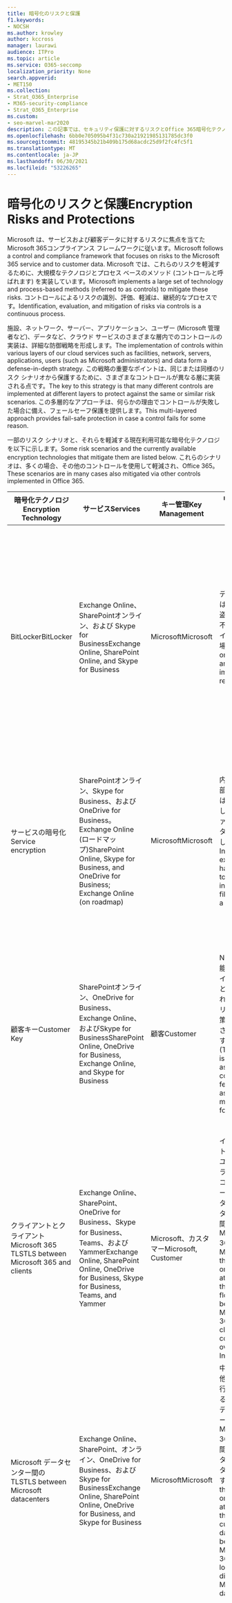```yaml
---
title: 暗号化のリスクと保護
f1.keywords:
- NOCSH
ms.author: krowley
author: kccross
manager: laurawi
audience: ITPro
ms.topic: article
ms.service: O365-seccomp
localization_priority: None
search.appverid:
- MET150
ms.collection:
- Strat_O365_Enterprise
- M365-security-compliance
- Strat_O365_Enterprise
ms.custom:
- seo-marvel-mar2020
description: この記事では、セキュリティ保護に対するリスクとOffice 365暗号化テクノロジについて学習します。
ms.openlocfilehash: 6bb0e705095b4f31c730a21921985131785dc3f0
ms.sourcegitcommit: 48195345b21b409b175d68acdc25d9f2fc4fc5f1
ms.translationtype: MT
ms.contentlocale: ja-JP
ms.lasthandoff: 06/30/2021
ms.locfileid: "53226265"
---
```

# <a name="encryption-risks-and-protections"></a><span data-ttu-id="4db09-103">暗号化のリスクと保護</span><span class="sxs-lookup"><span data-stu-id="4db09-103">Encryption Risks and Protections</span></span>

<span data-ttu-id="4db09-104">Microsoft は、サービスおよび顧客データに対するリスクに焦点を当てたMicrosoft 365コンプライアンス フレームワークに従います。</span><span class="sxs-lookup"><span data-stu-id="4db09-104">Microsoft follows a control and compliance framework that focuses on risks to the Microsoft 365 service and to customer data.</span></span> <span data-ttu-id="4db09-105">Microsoft では、これらのリスクを軽減するために、大規模なテクノロジとプロセス ベースのメソッド (コントロールと呼ばれます) を実装しています。</span><span class="sxs-lookup"><span data-stu-id="4db09-105">Microsoft implements a large set of technology and process-based methods (referred to as controls) to mitigate these risks.</span></span> <span data-ttu-id="4db09-106">コントロールによるリスクの識別、評価、軽減は、継続的なプロセスです。</span><span class="sxs-lookup"><span data-stu-id="4db09-106">Identification, evaluation, and mitigation of risks via controls is a continuous process.</span></span> 

<span data-ttu-id="4db09-107">施設、ネットワーク、サーバー、アプリケーション、ユーザー (Microsoft 管理者など)、データなど、クラウド サービスのさまざまな層内でのコントロールの実装は、詳細な防御戦略を形成します。</span><span class="sxs-lookup"><span data-stu-id="4db09-107">The implementation of controls within various layers of our cloud services such as facilities, network, servers, applications, users (such as Microsoft administrators) and data form a defense-in-depth strategy.</span></span> <span data-ttu-id="4db09-108">この戦略の重要なポイントは、同じまたは同様のリスク シナリオから保護するために、さまざまなコントロールが異なる層に実装される点です。</span><span class="sxs-lookup"><span data-stu-id="4db09-108">The key to this strategy is that many different controls are implemented at different layers to protect against the same or similar risk scenarios.</span></span> <span data-ttu-id="4db09-109">この多層的なアプローチは、何らかの理由でコントロールが失敗した場合に備え、フェールセーフ保護を提供します。</span><span class="sxs-lookup"><span data-stu-id="4db09-109">This multi-layered approach provides fail-safe protection in case a control fails for some reason.</span></span>

<span data-ttu-id="4db09-110">一部のリスク シナリオと、それらを軽減する現在利用可能な暗号化テクノロジを以下に示します。</span><span class="sxs-lookup"><span data-stu-id="4db09-110">Some risk scenarios and the currently available encryption technologies that mitigate them are listed below.</span></span> <span data-ttu-id="4db09-111">これらのシナリオは、多くの場合、その他のコントロールを使用して軽減され、Office 365。</span><span class="sxs-lookup"><span data-stu-id="4db09-111">These scenarios are in many cases also mitigated via other controls implemented in Office 365.</span></span>

| <span data-ttu-id="4db09-112">暗号化テクノロジ</span><span class="sxs-lookup"><span data-stu-id="4db09-112">Encryption Technology</span></span> | <span data-ttu-id="4db09-113">サービス</span><span class="sxs-lookup"><span data-stu-id="4db09-113">Services</span></span> | <span data-ttu-id="4db09-114">キー管理</span><span class="sxs-lookup"><span data-stu-id="4db09-114">Key Management</span></span> | <span data-ttu-id="4db09-115">リスク シナリオ</span><span class="sxs-lookup"><span data-stu-id="4db09-115">Risk Scenario</span></span> | <span data-ttu-id="4db09-116">値</span><span class="sxs-lookup"><span data-stu-id="4db09-116">Value</span></span> |
|---------------------------------------------------------------------------------|--------------------------------------------------------------------------------------------------|---------------------|------------------------------------------------------------------------------------------------------------------------------------------|---------------------------------------------------------------------------------------------------------------------------------------------------------------------------------------------------------------------------------------------------------------------------------------------------------------------------------------------------------------------------------------------------------------------------------|
| <span data-ttu-id="4db09-117">BitLocker</span><span class="sxs-lookup"><span data-stu-id="4db09-117">BitLocker</span></span> | <span data-ttu-id="4db09-118">Exchange Online、SharePointオンライン、および Skype for Business</span><span class="sxs-lookup"><span data-stu-id="4db09-118">Exchange Online, SharePoint Online, and Skype for Business</span></span> | <span data-ttu-id="4db09-119">Microsoft</span><span class="sxs-lookup"><span data-stu-id="4db09-119">Microsoft</span></span> | <span data-ttu-id="4db09-120">ディスクまたはサーバーが盗まれたり、不適切にリサイクルされた場合。</span><span class="sxs-lookup"><span data-stu-id="4db09-120">Disks or servers are stolen or improperly recycled.</span></span> | <span data-ttu-id="4db09-121">BitLocker は、盗まれたハードウェアまたは不適切にリサイクルされたハードウェア (サーバー/ディスク) によるデータの損失から保護するためのフェールセーフアプローチを提供します。</span><span class="sxs-lookup"><span data-stu-id="4db09-121">BitLocker provides a fail-safe approach to protect against loss of data due to stolen or improperly recycled hardware (server/disk).</span></span> |
| <span data-ttu-id="4db09-122">サービスの暗号化</span><span class="sxs-lookup"><span data-stu-id="4db09-122">Service encryption</span></span> | <span data-ttu-id="4db09-123">SharePointオンライン、Skype for Business、およびOneDrive for Business。Exchange Online (ロードマップ)</span><span class="sxs-lookup"><span data-stu-id="4db09-123">SharePoint Online, Skype for Business, and OneDrive for Business; Exchange Online (on roadmap)</span></span> | <span data-ttu-id="4db09-124">Microsoft</span><span class="sxs-lookup"><span data-stu-id="4db09-124">Microsoft</span></span> | <span data-ttu-id="4db09-125">内部または外部のハッカーは、BLOB として個々のファイル/データにアクセスします。</span><span class="sxs-lookup"><span data-stu-id="4db09-125">Internal or external hacker tries to access individual files/data as a blob.</span></span> | <span data-ttu-id="4db09-126">暗号化されたデータは、キーにアクセスせずに復号化できません。</span><span class="sxs-lookup"><span data-stu-id="4db09-126">The encrypted data cannot be decrypted without access to keys.</span></span> <span data-ttu-id="4db09-127">ハッカーがデータにアクセスするリスクを軽減するのに役立ちます。</span><span class="sxs-lookup"><span data-stu-id="4db09-127">Helps to mitigate risk of a hacker accessing data.</span></span> |
| <span data-ttu-id="4db09-128">顧客キー</span><span class="sxs-lookup"><span data-stu-id="4db09-128">Customer Key</span></span> | <span data-ttu-id="4db09-129">SharePointオンライン、OneDrive for Business、Exchange Online、およびSkype for Business</span><span class="sxs-lookup"><span data-stu-id="4db09-129">SharePoint Online, OneDrive for Business, Exchange Online, and Skype for Business</span></span> | <span data-ttu-id="4db09-130">顧客</span><span class="sxs-lookup"><span data-stu-id="4db09-130">Customer</span></span> | <span data-ttu-id="4db09-131">N/A (この機能はコンプライアンス機能として設計されています。リスクの軽減策として設計されています)。</span><span class="sxs-lookup"><span data-stu-id="4db09-131">N/A (This feature is designed as a compliance feature; not as a mitigation for any risk.)</span></span> | <span data-ttu-id="4db09-132">お客様が内部の規制とコンプライアンスの義務を果たすのを助け、サービスを離れ、Microsoft のデータへのアクセスを取り消す機能</span><span class="sxs-lookup"><span data-stu-id="4db09-132">Helps customers meet internal regulation and compliance obligations, and the ability to leave the service and revoke Microsoft's access to data</span></span> |
| <span data-ttu-id="4db09-133">クライアントとクライアントMicrosoft 365 TLS</span><span class="sxs-lookup"><span data-stu-id="4db09-133">TLS between Microsoft 365 and clients</span></span> | <span data-ttu-id="4db09-134">Exchange Online、SharePoint、OneDrive for Business、Skype for Business、Teams、およびYammer</span><span class="sxs-lookup"><span data-stu-id="4db09-134">Exchange Online, SharePoint Online, OneDrive for Business, Skype for Business, Teams, and Yammer</span></span> | <span data-ttu-id="4db09-135">Microsoft、カスタマー</span><span class="sxs-lookup"><span data-stu-id="4db09-135">Microsoft, Customer</span></span> | <span data-ttu-id="4db09-136">インターネットを使用してユーザーとクライアント コンピューターの間のデータ フローをタップする中間者攻撃Microsoft 365攻撃。</span><span class="sxs-lookup"><span data-stu-id="4db09-136">Man-in-the-middle or other attack to tap the data flow between Microsoft 365 and client computers over Internet.</span></span> | <span data-ttu-id="4db09-137">この実装は、Microsoft と顧客の両方に価値を提供し、ユーザーとクライアントの間を流れるデータMicrosoft 365保証します。</span><span class="sxs-lookup"><span data-stu-id="4db09-137">This implementation provides value to both Microsoft and customers and assures data integrity as it flows between Microsoft 365 and the client.</span></span> |
| <span data-ttu-id="4db09-138">Microsoft データセンター間の TLS</span><span class="sxs-lookup"><span data-stu-id="4db09-138">TLS between Microsoft datacenters</span></span> | <span data-ttu-id="4db09-139">Exchange Online、SharePoint、オンライン、OneDrive for Business、およびSkype for Business</span><span class="sxs-lookup"><span data-stu-id="4db09-139">Exchange Online, SharePoint Online, OneDrive for Business, and Skype for Business</span></span> | <span data-ttu-id="4db09-140">Microsoft</span><span class="sxs-lookup"><span data-stu-id="4db09-140">Microsoft</span></span> | <span data-ttu-id="4db09-141">中間者または他の攻撃を実行して、異なる Microsoft データセンターにMicrosoft 365サーバー間の顧客データ フローをタップします。</span><span class="sxs-lookup"><span data-stu-id="4db09-141">Man-in-the-middle or other attack to tap the customer data flow between Microsoft 365 servers located in different Microsoft datacenters.</span></span> | <span data-ttu-id="4db09-142">この実装は、Microsoft データセンター間の攻撃からデータを保護するもう 1 つの方法です。</span><span class="sxs-lookup"><span data-stu-id="4db09-142">This implementation is another method to protect data against attacks between Microsoft datacenters.</span></span> |
| <span data-ttu-id="4db09-143">Azure Rights Management (Microsoft 365または Azure Information Protection に含まれる)</span><span class="sxs-lookup"><span data-stu-id="4db09-143">Azure Rights Management (included in Microsoft 365 or Azure Information Protection)</span></span> | <span data-ttu-id="4db09-144">Exchange Online、SharePointオンライン、およびOneDrive for Business</span><span class="sxs-lookup"><span data-stu-id="4db09-144">Exchange Online, SharePoint Online, and OneDrive for Business</span></span> | <span data-ttu-id="4db09-145">顧客</span><span class="sxs-lookup"><span data-stu-id="4db09-145">Customer</span></span> | <span data-ttu-id="4db09-146">データは、データにアクセスできない人の手に入ります。</span><span class="sxs-lookup"><span data-stu-id="4db09-146">Data falls into the hands of a person who should not have access to the data.</span></span> | <span data-ttu-id="4db09-147">Azure Information Protection は Azure RMS を使用し、暗号化、ID、および承認ポリシーを使用して顧客に価値を提供し、複数のデバイス間でファイルと電子メールをセキュリティで保護します。</span><span class="sxs-lookup"><span data-stu-id="4db09-147">Azure Information Protection uses Azure RMS, which provides value to customers by using encryption, identity, and authorization policies to help secure files and email across multiple devices.</span></span> <span data-ttu-id="4db09-148">Azure RMS は、特定の条件に一致する Microsoft 365 から発信されるすべての電子メール (つまり、特定のアドレスへのすべての電子メール) を、別の受信者に送信する前に自動的に暗号化できる顧客に価値を提供します。</span><span class="sxs-lookup"><span data-stu-id="4db09-148">Azure RMS provides value to customers where all emails originating from Microsoft 365 that match certain criteria (i.e., all emails to a certain address) can be automatically encrypted before they get sent to another recipient.</span></span> |
| <span data-ttu-id="4db09-149">S/MIME</span><span class="sxs-lookup"><span data-stu-id="4db09-149">S/MIME</span></span> | <span data-ttu-id="4db09-150">Exchange Online</span><span class="sxs-lookup"><span data-stu-id="4db09-150">Exchange Online</span></span> | <span data-ttu-id="4db09-151">顧客</span><span class="sxs-lookup"><span data-stu-id="4db09-151">Customer</span></span> | <span data-ttu-id="4db09-152">電子メールは、目的の受信者ではない人の手に当たります。</span><span class="sxs-lookup"><span data-stu-id="4db09-152">Email falls into the hands of a person who is not the intended recipient.</span></span> | <span data-ttu-id="4db09-153">S/MIME は、S/MIME で暗号化された電子メールが電子メールの直接受信者によってのみ解読できると保証することで、顧客に価値を提供します。</span><span class="sxs-lookup"><span data-stu-id="4db09-153">S/MIME provides value to customers by assuring that email encrypted with S/MIME can only be decrypted by the direct recipient of the email.</span></span> |
| <span data-ttu-id="4db09-154">Office 365 Message Encryption</span><span class="sxs-lookup"><span data-stu-id="4db09-154">Office 365 Message Encryption</span></span> | <span data-ttu-id="4db09-155">Exchange Online, SharePoint Online</span><span class="sxs-lookup"><span data-stu-id="4db09-155">Exchange Online, SharePoint Online</span></span> | <span data-ttu-id="4db09-156">顧客</span><span class="sxs-lookup"><span data-stu-id="4db09-156">Customer</span></span> | <span data-ttu-id="4db09-157">保護された添付ファイルを含む電子メールは、電子メールの目的の受信者ではないMicrosoft 365または外部のユーザーの手に入ります。</span><span class="sxs-lookup"><span data-stu-id="4db09-157">Email, including protected attachments, falls in hands of a person either within or outside Microsoft 365 who is not the intended recipient of the email.</span></span> | <span data-ttu-id="4db09-158">OME は、特定の条件に一致する Microsoft 365 から発信された電子メール (つまり、特定のアドレスへのすべての電子メール) が、別の内部または外部受信者に送信される前に自動的に暗号化される顧客に価値を提供します。</span><span class="sxs-lookup"><span data-stu-id="4db09-158">OME provides value to customers where all emails originating from Microsoft 365 that match certain criteria (i.e., all emails to a certain address) are automatically encrypted before they get sent to another internal or an external recipient.</span></span> |
| <span data-ttu-id="4db09-159">パートナー組織との SMTP TLS</span><span class="sxs-lookup"><span data-stu-id="4db09-159">SMTP TLS with partner organization</span></span> | <span data-ttu-id="4db09-160">Exchange Online</span><span class="sxs-lookup"><span data-stu-id="4db09-160">Exchange Online</span></span> | <span data-ttu-id="4db09-161">顧客</span><span class="sxs-lookup"><span data-stu-id="4db09-161">Customer</span></span> | <span data-ttu-id="4db09-162">メールは、ネットワーク テナントから別のパートナー組織への転送中に、中間者または他の攻撃Microsoft 365傍受されます。</span><span class="sxs-lookup"><span data-stu-id="4db09-162">Email is intercepted via a man-in-the-middle or other attack while in transit from a Microsoft 365 tenant to another partner organization.</span></span> | <span data-ttu-id="4db09-163">このシナリオは、暗号化された SMTP チャネル内の Microsoft 365 テナントとパートナーの電子メール組織との間ですべての電子メールを送受信できるよう、顧客に価値を提供します。</span><span class="sxs-lookup"><span data-stu-id="4db09-163">This scenario provides value to the customer such that they can send/receive all emails between their Microsoft 365 tenant and their partner's email organization inside an encrypted SMTP channel.</span></span> |

## <a name="encryption-technologies-available-in-multi-tenant-environments"></a><span data-ttu-id="4db09-164">マルチテナント環境で使用できる暗号化テクノロジ</span><span class="sxs-lookup"><span data-stu-id="4db09-164">Encryption technologies available in multi-tenant environments</span></span>

| <span data-ttu-id="4db09-165">暗号化テクノロジ</span><span class="sxs-lookup"><span data-stu-id="4db09-165">Encryption Technology</span></span> | <span data-ttu-id="4db09-166">実装者</span><span class="sxs-lookup"><span data-stu-id="4db09-166">Implemented by</span></span> | <span data-ttu-id="4db09-167">主要なExchangeアルゴリズムと強さ</span><span class="sxs-lookup"><span data-stu-id="4db09-167">Key Exchange Algorithm and Strength</span></span> | <span data-ttu-id="4db09-168">キー管理\*</span><span class="sxs-lookup"><span data-stu-id="4db09-168">Key Management\*</span></span> | <span data-ttu-id="4db09-169">FIPS 140-2 検証済み</span><span class="sxs-lookup"><span data-stu-id="4db09-169">FIPS 140-2 Validated</span></span> |
|----------------------------------------------------------------------------------|-------------------------|------------------------------------------------------------------------------------------------------------------------------------------------------------------------------------|--------------------------------------------------------------------------------------------------------------------------------------------------------------------------------------------------------------------------------------------------------------------------------------------------------------------------------------------------------------------------------------------------------------------------------------------------------------------------------------------------------------------------------------------------------------------------------------------------------------------------------------------------------------------------------------------------------------------------------------------------------------------------------------------------------------------------------------------------------------------------------------------------------------|-----------------------------------------------------------------------|
| <span data-ttu-id="4db09-170">BitLocker</span><span class="sxs-lookup"><span data-stu-id="4db09-170">BitLocker</span></span> | <span data-ttu-id="4db09-171">Exchange Online</span><span class="sxs-lookup"><span data-stu-id="4db09-171">Exchange Online</span></span> | <span data-ttu-id="4db09-172">AES 256 ビット</span><span class="sxs-lookup"><span data-stu-id="4db09-172">AES 256-bit</span></span> | <span data-ttu-id="4db09-173">AES 外部キーは、シークレット サーバーとセーフサーバーのレジストリにExchangeされます。</span><span class="sxs-lookup"><span data-stu-id="4db09-173">AES external key is stored in a Secret Safe and in the registry of the Exchange server.</span></span> <span data-ttu-id="4db09-174">Secret セーフは、アクセスに高レベルの昇格と承認が必要なセキュリティで保護されたリポジトリです。</span><span class="sxs-lookup"><span data-stu-id="4db09-174">The Secret Safe is a secured repository that requires high-level elevation and approvals to access.</span></span> <span data-ttu-id="4db09-175">アクセスは、ロックボックスと呼ばれる内部ツールを使用してのみ要求および承認できます。</span><span class="sxs-lookup"><span data-stu-id="4db09-175">Access can be requested and approved only by using an internal tool called Lockbox.</span></span> <span data-ttu-id="4db09-176">AES 外部キーは、サーバーの信頼済みプラットフォーム モジュールにも格納されます。</span><span class="sxs-lookup"><span data-stu-id="4db09-176">The AES external key is also stored in the Trusted Platform Module in the server.</span></span> <span data-ttu-id="4db09-177">48 桁の数値パスワードは Active Directory に格納され、ロックボックスによって保護されます。</span><span class="sxs-lookup"><span data-stu-id="4db09-177">A 48-digit numerical password is stored in Active Directory and protected by Lockbox.</span></span> | <span data-ttu-id="4db09-178">はい</span><span class="sxs-lookup"><span data-stu-id="4db09-178">Yes</span></span> |
|  | <span data-ttu-id="4db09-179">SharePoint Online</span><span class="sxs-lookup"><span data-stu-id="4db09-179">SharePoint Online</span></span> | <span data-ttu-id="4db09-180">AES 256 ビット</span><span class="sxs-lookup"><span data-stu-id="4db09-180">AES 256-bit</span></span> | <span data-ttu-id="4db09-181">AES 外部キーはシークレット キーにセーフ。</span><span class="sxs-lookup"><span data-stu-id="4db09-181">AES external key is stored in a Secret Safe.</span></span> <span data-ttu-id="4db09-182">Secret セーフは、アクセスに高レベルの昇格と承認が必要なセキュリティで保護されたリポジトリです。</span><span class="sxs-lookup"><span data-stu-id="4db09-182">The Secret Safe is a secured repository that requires high-level elevation and approvals to access.</span></span> <span data-ttu-id="4db09-183">アクセスは、ロックボックスと呼ばれる内部ツールを使用してのみ要求および承認できます。</span><span class="sxs-lookup"><span data-stu-id="4db09-183">Access can be requested and approved only by using an internal tool called Lockbox.</span></span> <span data-ttu-id="4db09-184">AES 外部キーは、サーバーの信頼済みプラットフォーム モジュールにも格納されます。</span><span class="sxs-lookup"><span data-stu-id="4db09-184">The AES external key is also stored in the Trusted Platform Module in the server.</span></span> <span data-ttu-id="4db09-185">48 桁の数値パスワードは Active Directory に格納され、ロックボックスによって保護されます。</span><span class="sxs-lookup"><span data-stu-id="4db09-185">A 48-digit numerical password is stored in Active Directory and protected by Lockbox.</span></span> | <span data-ttu-id="4db09-186">はい</span><span class="sxs-lookup"><span data-stu-id="4db09-186">Yes</span></span> |
|  | <span data-ttu-id="4db09-187">Skype for Business</span><span class="sxs-lookup"><span data-stu-id="4db09-187">Skype for Business</span></span> | <span data-ttu-id="4db09-188">AES 256 ビット</span><span class="sxs-lookup"><span data-stu-id="4db09-188">AES 256-bit</span></span> | <span data-ttu-id="4db09-189">AES 外部キーはシークレット キーにセーフ。</span><span class="sxs-lookup"><span data-stu-id="4db09-189">AES external key is stored in a Secret Safe.</span></span> <span data-ttu-id="4db09-190">Secret セーフは、アクセスに高レベルの昇格と承認が必要なセキュリティで保護されたリポジトリです。</span><span class="sxs-lookup"><span data-stu-id="4db09-190">The Secret Safe is a secured repository that requires high-level elevation and approvals to access.</span></span> <span data-ttu-id="4db09-191">アクセスは、ロックボックスと呼ばれる内部ツールを使用してのみ要求および承認できます。</span><span class="sxs-lookup"><span data-stu-id="4db09-191">Access can be requested and approved only by using an internal tool called Lockbox.</span></span> <span data-ttu-id="4db09-192">AES 外部キーは、サーバーの信頼済みプラットフォーム モジュールにも格納されます。</span><span class="sxs-lookup"><span data-stu-id="4db09-192">The AES external key is also stored in the Trusted Platform Module in the server.</span></span> <span data-ttu-id="4db09-193">48 桁の数値パスワードは Active Directory に格納され、ロックボックスによって保護されます。</span><span class="sxs-lookup"><span data-stu-id="4db09-193">A 48-digit numerical password is stored in Active Directory and protected by Lockbox.</span></span> | <span data-ttu-id="4db09-194">はい</span><span class="sxs-lookup"><span data-stu-id="4db09-194">Yes</span></span> |
| <span data-ttu-id="4db09-195">サービスの暗号化</span><span class="sxs-lookup"><span data-stu-id="4db09-195">Service Encryption</span></span> | <span data-ttu-id="4db09-196">SharePoint Online</span><span class="sxs-lookup"><span data-stu-id="4db09-196">SharePoint Online</span></span> | <span data-ttu-id="4db09-197">AES 256 ビット</span><span class="sxs-lookup"><span data-stu-id="4db09-197">AES 256-bit</span></span> | <span data-ttu-id="4db09-198">BLOB の暗号化に使用されるキーは、オンライン コンテンツ データベースSharePoint格納されます。</span><span class="sxs-lookup"><span data-stu-id="4db09-198">The keys used to encrypt the blobs are stored in the SharePoint Online Content Database.</span></span> <span data-ttu-id="4db09-199">オンライン SharePointデータベースは、保存時にデータベース アクセス制御と暗号化によって保護されます。</span><span class="sxs-lookup"><span data-stu-id="4db09-199">The SharePoint Online Content Database is protected by database access controls and encryption at rest.</span></span> <span data-ttu-id="4db09-200">暗号化は、TDE を使用してAzure SQL Database。</span><span class="sxs-lookup"><span data-stu-id="4db09-200">Encryption is performed using TDE in Azure SQL Database.</span></span> <span data-ttu-id="4db09-201">これらのシークレットは、テナント レベルではなく、SharePoint Online のサービス レベルです。</span><span class="sxs-lookup"><span data-stu-id="4db09-201">These secrets are at the service level for SharePoint Online, not at the tenant level.</span></span> <span data-ttu-id="4db09-202">これらのシークレット (マスター キーとも呼ばれます) は、キー ストアと呼ばれる別のセキュリティで保護されたリポジトリに格納されます。</span><span class="sxs-lookup"><span data-stu-id="4db09-202">These secrets (sometimes referred to as the master keys) are stored in a separate secure repository called the Key Store.</span></span> <span data-ttu-id="4db09-203">TDE は、アクティブ なデータベースとデータベースのバックアップとトランザクション ログの両方にセキュリティを提供します。</span><span class="sxs-lookup"><span data-stu-id="4db09-203">TDE provides security at rest for both the active database and the database backups and transaction logs.</span></span> <span data-ttu-id="4db09-204">ユーザーがオプションのキーを指定すると、顧客キーは Azure Key Vault に格納され、サービスはキーを使用してテナント キーを暗号化し、サイト キーを暗号化するために使用され、ファイル レベルのキーを暗号化するために使用されます。</span><span class="sxs-lookup"><span data-stu-id="4db09-204">When customers provide the optional key, the customer key is stored in Azure Key Vault, and the service uses the key to encrypt a tenant key, which is used to encrypt a site key, which is then used to encrypt the file level keys.</span></span> <span data-ttu-id="4db09-205">基本的に、顧客がキーを提供するときに新しいキー階層が導入されます。</span><span class="sxs-lookup"><span data-stu-id="4db09-205">Essentially, a new key hierarchy is introduced when the customer provides a key.</span></span> | <span data-ttu-id="4db09-206">はい</span><span class="sxs-lookup"><span data-stu-id="4db09-206">Yes</span></span> |
|  | <span data-ttu-id="4db09-207">Skype for Business</span><span class="sxs-lookup"><span data-stu-id="4db09-207">Skype for Business</span></span> | <span data-ttu-id="4db09-208">AES 256 ビット</span><span class="sxs-lookup"><span data-stu-id="4db09-208">AES 256-bit</span></span> | <span data-ttu-id="4db09-209">データの各部分は、異なるランダムに生成された 256 ビット キーを使用して暗号化されます。</span><span class="sxs-lookup"><span data-stu-id="4db09-209">Each piece of data is encrypted using a different randomly generated 256-bit key.</span></span> <span data-ttu-id="4db09-210">暗号化キーは、対応するメタデータ XML ファイルに格納され、会議ごとのマスター キーによっても暗号化されます。</span><span class="sxs-lookup"><span data-stu-id="4db09-210">The encryption key is stored in a corresponding metadata XML file, which is also encrypted by a per-conference master key.</span></span> <span data-ttu-id="4db09-211">マスター キーは、会議ごとに 1 回ランダムに生成されます。</span><span class="sxs-lookup"><span data-stu-id="4db09-211">The master key is also randomly generated once per conference.</span></span> | <span data-ttu-id="4db09-212">はい</span><span class="sxs-lookup"><span data-stu-id="4db09-212">Yes</span></span> |
|  | <span data-ttu-id="4db09-213">Exchange Online</span><span class="sxs-lookup"><span data-stu-id="4db09-213">Exchange Online</span></span> | <span data-ttu-id="4db09-214">AES 256 ビット</span><span class="sxs-lookup"><span data-stu-id="4db09-214">AES 256-bit</span></span> | <span data-ttu-id="4db09-215">各メールボックスは、Microsoft が制御する暗号化キー (ロードマップ上) または顧客 (顧客キーが使用されている場合) を使用するデータ暗号化ポリシーを使用して暗号化されます。</span><span class="sxs-lookup"><span data-stu-id="4db09-215">Each mailbox is encrypted using a data encryption policy that uses encryption keys controlled by Microsoft (on roadmap) or by the customer (when Customer Key is used).</span></span> | <span data-ttu-id="4db09-216">はい</span><span class="sxs-lookup"><span data-stu-id="4db09-216">Yes</span></span> |
| <span data-ttu-id="4db09-217">クライアントとMicrosoft 365パートナー間の TLS</span><span class="sxs-lookup"><span data-stu-id="4db09-217">TLS between Microsoft 365 and clients/partners</span></span> | <span data-ttu-id="4db09-218">Exchange Online</span><span class="sxs-lookup"><span data-stu-id="4db09-218">Exchange Online</span></span> | [<span data-ttu-id="4db09-219">複数の暗号スイートをサポートする日和見 TLS</span><span class="sxs-lookup"><span data-stu-id="4db09-219">Opportunistic TLS supporting multiple cipher suites</span></span>](./exchange-online-uses-tls-to-secure-email-connections.md) | <span data-ttu-id="4db09-220">Exchange Online (outlook.office.com) の TLS 証明書は、ボルチモア CyberTrust Root によって発行された 2048 ビットの SHA256RSA 証明書です。</span><span class="sxs-lookup"><span data-stu-id="4db09-220">The TLS certificate for Exchange Online (outlook.office.com) is a 2048-bit SHA256RSA certificate issued by Baltimore CyberTrust Root.</span></span> <br> <br> <span data-ttu-id="4db09-221">この証明書の TLS ルートExchange Onlineは、ボルチモア サイバートラスト ルートによって発行された 2048 ビットの SHA1RSA 証明書です。</span><span class="sxs-lookup"><span data-stu-id="4db09-221">The TLS root certificate for Exchange Online is a 2048-bit SHA1RSA certificate issued by Baltimore CyberTrust Root.</span></span> | <span data-ttu-id="4db09-222">はい、256 ビットの暗号強度を持つ TLS 1.2 が使用されている場合</span><span class="sxs-lookup"><span data-stu-id="4db09-222">Yes, when TLS 1.2 with 256-bit cipher strength is used</span></span> |
|  | <span data-ttu-id="4db09-223">SharePoint Online</span><span class="sxs-lookup"><span data-stu-id="4db09-223">SharePoint Online</span></span> | <span data-ttu-id="4db09-224">TLS 1.2 と AES 256</span><span class="sxs-lookup"><span data-stu-id="4db09-224">TLS 1.2 with AES 256</span></span> <br> <br> [<span data-ttu-id="4db09-225">OneDrive for Business および SharePoint Online におけるデータ暗号化</span><span class="sxs-lookup"><span data-stu-id="4db09-225">Data Encryption in OneDrive for Business and SharePoint Online</span></span>](./data-encryption-in-odb-and-spo.md) | <span data-ttu-id="4db09-226">SharePoint Online (\*.sharepoint.com) の TLS 証明書は、ボルチモア サイバートラスト ルートによって発行された 2048 ビットの SHA256RSA 証明書です。</span><span class="sxs-lookup"><span data-stu-id="4db09-226">The TLS certificate for SharePoint Online (\*.sharepoint.com) is a 2048-bit SHA256RSA certificate issued by Baltimore CyberTrust Root.</span></span> <br> <br> <span data-ttu-id="4db09-227">SharePoint Online の TLS ルート証明書は、ボルチモア サイバートラスト ルートによって発行された 2048 ビットの SHA1RSA 証明書です。</span><span class="sxs-lookup"><span data-stu-id="4db09-227">The TLS root certificate for SharePoint Online is a 2048-bit SHA1RSA certificate issued by Baltimore CyberTrust Root.</span></span> | <span data-ttu-id="4db09-228">はい</span><span class="sxs-lookup"><span data-stu-id="4db09-228">Yes</span></span> |
|  | <span data-ttu-id="4db09-229">Skype for Business</span><span class="sxs-lookup"><span data-stu-id="4db09-229">Skype for Business</span></span> | [<span data-ttu-id="4db09-230">SIP 通信および PSOM データ共有セッションの TLS</span><span class="sxs-lookup"><span data-stu-id="4db09-230">TLS for SIP communications and PSOM data sharing sessions</span></span>](https://support.office.com/article/Set-up-your-network-for-Skype-for-Business-Online-d21f89b0-3afc-432e-b735-036b2432fdbf) | <span data-ttu-id="4db09-231">Skype for Business (\*.lync.com) の TLS 証明書は、ボルチモア CyberTrust Root によって発行された 2048 ビットの SHA256RSA 証明書です。</span><span class="sxs-lookup"><span data-stu-id="4db09-231">The TLS certificate for Skype for Business (\*.lync.com) is a 2048-bit SHA256RSA certificate issued by Baltimore CyberTrust Root.</span></span> <br> <br> <span data-ttu-id="4db09-232">この証明書の TLS ルートSkype for Businessは、ボルチモア サイバートラスト ルートによって発行された 2048 ビットの SHA256RSA 証明書です。</span><span class="sxs-lookup"><span data-stu-id="4db09-232">The TLS root certificate for Skype for Business is a 2048-bit SHA256RSA certificate issued by Baltimore CyberTrust Root.</span></span> | <span data-ttu-id="4db09-233">はい</span><span class="sxs-lookup"><span data-stu-id="4db09-233">Yes</span></span> |
|  | <span data-ttu-id="4db09-234">Microsoft Teams</span><span class="sxs-lookup"><span data-stu-id="4db09-234">Microsoft Teams</span></span> | <span data-ttu-id="4db09-235">TLS 1.2 と AES 256</span><span class="sxs-lookup"><span data-stu-id="4db09-235">TLS 1.2 with AES 256</span></span> <br> <br> [<span data-ttu-id="4db09-236">ユーザーに関するよくある質問 - Microsoft Teamsヘルプ</span><span class="sxs-lookup"><span data-stu-id="4db09-236">Frequently asked questions about Microsoft Teams – Admin Help</span></span>](/MicrosoftTeams/teams-overview) | <span data-ttu-id="4db09-237">Microsoft Teams (teams.microsoft.com、edge.skype.com) の TLS 証明書は、ボルチモア サイバートラスト ルートによって発行された 2048 ビットの SHA256RSA 証明書です。</span><span class="sxs-lookup"><span data-stu-id="4db09-237">The TLS certificate for Microsoft Teams (teams.microsoft.com, edge.skype.com) is a 2048-bit SHA256RSA certificate issued by Baltimore CyberTrust Root.</span></span> <br> <br> <span data-ttu-id="4db09-238">この証明書の TLS ルートMicrosoft Teamsは、ボルチモア サイバートラスト ルートによって発行された 2048 ビットの SHA256RSA 証明書です。</span><span class="sxs-lookup"><span data-stu-id="4db09-238">The TLS root certificate for Microsoft Teams is a 2048-bit SHA256RSA certificate issued by Baltimore CyberTrust Root.</span></span> | <span data-ttu-id="4db09-239">はい</span><span class="sxs-lookup"><span data-stu-id="4db09-239">Yes</span></span> |
| <span data-ttu-id="4db09-240">Microsoft データセンター間の TLS</span><span class="sxs-lookup"><span data-stu-id="4db09-240">TLS between Microsoft datacenters</span></span> | <span data-ttu-id="4db09-241">すべてのMicrosoft 365サービス</span><span class="sxs-lookup"><span data-stu-id="4db09-241">All Microsoft 365 services</span></span> | <span data-ttu-id="4db09-242">TLS 1.2 と AES 256</span><span class="sxs-lookup"><span data-stu-id="4db09-242">TLS 1.2 with AES 256</span></span> <br> <br> <span data-ttu-id="4db09-243">セキュリティで保護されたリアルタイム トランスポート プロトコル (SRTP)</span><span class="sxs-lookup"><span data-stu-id="4db09-243">Secure Real-time Transport Protocol (SRTP)</span></span> | <span data-ttu-id="4db09-244">Microsoft は、Microsoft データセンター間のサーバー間通信に内部管理および展開された証明機関を使用します。</span><span class="sxs-lookup"><span data-stu-id="4db09-244">Microsoft uses an internally managed and deployed certification authority for server-to-server communications between Microsoft datacenters.</span></span> | <span data-ttu-id="4db09-245">はい</span><span class="sxs-lookup"><span data-stu-id="4db09-245">Yes</span></span> |
| <span data-ttu-id="4db09-246">Azure Rights Management (Microsoft 365または Azure Information Protection に含まれる)</span><span class="sxs-lookup"><span data-stu-id="4db09-246">Azure Rights Management (included in Microsoft 365 or Azure Information Protection)</span></span> | <span data-ttu-id="4db09-247">Exchange Online</span><span class="sxs-lookup"><span data-stu-id="4db09-247">Exchange Online</span></span> | <span data-ttu-id="4db09-248">暗号化 [モード 2 、](/previous-versions/windows/it-pro/windows-server-2008-R2-and-2008/hh867439(v=ws.10))更新された拡張 RMS 暗号化実装をサポートします。</span><span class="sxs-lookup"><span data-stu-id="4db09-248">Supports [Cryptographic Mode 2](/previous-versions/windows/it-pro/windows-server-2008-R2-and-2008/hh867439(v=ws.10)), an updated and enhanced RMS cryptographic implementation.</span></span> <span data-ttu-id="4db09-249">署名と暗号化に対して RSA 2048、署名のハッシュに SHA-256 をサポートします。</span><span class="sxs-lookup"><span data-stu-id="4db09-249">It supports RSA 2048 for signature and encryption, and SHA-256 for hash in the signature.</span></span> | <span data-ttu-id="4db09-250">[Microsoft によって管理されます](/azure/information-protection/plan-implement-tenant-key)。</span><span class="sxs-lookup"><span data-stu-id="4db09-250">[Managed by Microsoft](/azure/information-protection/plan-implement-tenant-key).</span></span> | <span data-ttu-id="4db09-251">はい</span><span class="sxs-lookup"><span data-stu-id="4db09-251">Yes</span></span> |
|  | <span data-ttu-id="4db09-252">SharePoint Online</span><span class="sxs-lookup"><span data-stu-id="4db09-252">SharePoint Online</span></span> | <span data-ttu-id="4db09-253">暗号化 [モード 2 、](/previous-versions/windows/it-pro/windows-server-2008-R2-and-2008/hh867439(v=ws.10))更新された拡張 RMS 暗号化実装をサポートします。</span><span class="sxs-lookup"><span data-stu-id="4db09-253">Supports [Cryptographic Mode 2](/previous-versions/windows/it-pro/windows-server-2008-R2-and-2008/hh867439(v=ws.10)), an updated and enhanced RMS cryptographic implementation.</span></span> <span data-ttu-id="4db09-254">署名と暗号化では RSA 2048、署名には SHA-256 がサポートされています。</span><span class="sxs-lookup"><span data-stu-id="4db09-254">It supports RSA 2048 for signature and encryption, and SHA-256 for signature.</span></span> | <span data-ttu-id="4db09-255">[既定の設定である Microsoft](/azure/information-protection/plan-implement-tenant-key)によって管理されます。または</span><span class="sxs-lookup"><span data-stu-id="4db09-255">[Managed by Microsoft](/azure/information-protection/plan-implement-tenant-key), which is the default setting; or</span></span> <br> <br> <span data-ttu-id="4db09-256">Microsoft が管理するキーに代わる顧客管理。</span><span class="sxs-lookup"><span data-stu-id="4db09-256">Customer-managed, which is an alternative to Microsoft-managed keys.</span></span> <span data-ttu-id="4db09-257">IT 管理 Azure サブスクリプションを持つ組織では、BYOK を使用し、その使用状況を無料でログに記録できます。</span><span class="sxs-lookup"><span data-stu-id="4db09-257">Organizations that have an IT-managed Azure subscription can use BYOK and log its usage at no extra charge.</span></span> <span data-ttu-id="4db09-258">詳細については、「独自のキー [を持ち込む実装」を参照してください](/azure/information-protection/plan-implement-tenant-key)。</span><span class="sxs-lookup"><span data-stu-id="4db09-258">For more information, see [Implementing bring your own key](/azure/information-protection/plan-implement-tenant-key).</span></span> <span data-ttu-id="4db09-259">この構成では、キーを保護するために nCipher HSM が使用されます。</span><span class="sxs-lookup"><span data-stu-id="4db09-259">In this configuration, nCipher HSMs are used to protect your keys.</span></span> <span data-ttu-id="4db09-260">詳細については [、「nCipher HSM」および「Azure RMS」を参照してください](https://www.thales-esecurity.com/msrms/cloud)。</span><span class="sxs-lookup"><span data-stu-id="4db09-260">For more information, see [nCipher HSMs and Azure RMS](https://www.thales-esecurity.com/msrms/cloud).</span></span> | <span data-ttu-id="4db09-261">はい</span><span class="sxs-lookup"><span data-stu-id="4db09-261">Yes</span></span> |
| <span data-ttu-id="4db09-262">S/MIME</span><span class="sxs-lookup"><span data-stu-id="4db09-262">S/MIME</span></span> | <span data-ttu-id="4db09-263">Exchange Online</span><span class="sxs-lookup"><span data-stu-id="4db09-263">Exchange Online</span></span> | <span data-ttu-id="4db09-264">暗号化メッセージ構文標準 1.5 (PKCS #7)</span><span class="sxs-lookup"><span data-stu-id="4db09-264">Cryptographic Message Syntax Standard 1.5 (PKCS #7)</span></span> | <span data-ttu-id="4db09-265">展開されている顧客管理の公開キー インフラストラクチャによって異なります。</span><span class="sxs-lookup"><span data-stu-id="4db09-265">Depends on the customer-managed public key infrastructure deployed.</span></span> <span data-ttu-id="4db09-266">キー管理は顧客によって実行され、Microsoft は署名と復号化に使用される秘密キーにアクセスできません。</span><span class="sxs-lookup"><span data-stu-id="4db09-266">Key management is performed by the customer, and Microsoft never has access to the private keys used for signing and decryption.</span></span> | <span data-ttu-id="4db09-267">はい、3DES または AES256 で送信メッセージを暗号化するように構成されている場合</span><span class="sxs-lookup"><span data-stu-id="4db09-267">Yes, when configured to encrypt outgoing messages with 3DES or AES256</span></span> |
| <span data-ttu-id="4db09-268">Office 365 Message Encryption</span><span class="sxs-lookup"><span data-stu-id="4db09-268">Office 365 Message Encryption</span></span> | <span data-ttu-id="4db09-269">Exchange Online</span><span class="sxs-lookup"><span data-stu-id="4db09-269">Exchange Online</span></span> | <span data-ttu-id="4db09-270">Azure RMS と同じ (署名と暗号化の場合は暗号化モード[2](./technical-reference-details-about-encryption.md) - RSA 2048、署名の場合は SHA-256)</span><span class="sxs-lookup"><span data-stu-id="4db09-270">Same as Azure RMS ([Cryptographic Mode 2](./technical-reference-details-about-encryption.md) - RSA 2048 for signature and encryption, and SHA-256 for signature)</span></span> | <span data-ttu-id="4db09-271">Azure Information Protection を暗号化インフラストラクチャとして使用します。</span><span class="sxs-lookup"><span data-stu-id="4db09-271">Uses Azure Information Protection as its encryption infrastructure.</span></span> <span data-ttu-id="4db09-272">使用される暗号化方式は、メッセージの暗号化と復号化に使用する RMS キーを取得する場所によって異なります。</span><span class="sxs-lookup"><span data-stu-id="4db09-272">The encryption method used depends on where you obtain the RMS keys used to encrypt and decrypt messages.</span></span> | <span data-ttu-id="4db09-273">はい</span><span class="sxs-lookup"><span data-stu-id="4db09-273">Yes</span></span> |
| <span data-ttu-id="4db09-274">パートナー組織との SMTP TLS</span><span class="sxs-lookup"><span data-stu-id="4db09-274">SMTP TLS with partner organization</span></span> | <span data-ttu-id="4db09-275">Exchange Online</span><span class="sxs-lookup"><span data-stu-id="4db09-275">Exchange Online</span></span> | <span data-ttu-id="4db09-276">TLS 1.2 と AES 256</span><span class="sxs-lookup"><span data-stu-id="4db09-276">TLS 1.2 with AES 256</span></span> | <span data-ttu-id="4db09-277">Exchange Online (outlook.office.com) の TLS 証明書は、DigiCert Cloud Services CA-1 によって発行された RSA 暗号化証明書を使用した 2048 ビットの SHA-256 です。</span><span class="sxs-lookup"><span data-stu-id="4db09-277">The TLS certificate for Exchange Online (outlook.office.com) is a 2048-bit SHA-256 with RSA Encryption certificate issued by DigiCert Cloud Services CA-1.</span></span> <br> <br> <span data-ttu-id="4db09-278">この証明書の TLS ルートExchange Onlineは、GlobalSign ルート CA – R1 によって発行された RSA 暗号化証明書を持つ 2048 ビット[の SHA-1 です](./exchange-online-uses-tls-to-secure-email-connections.md#tls-certificate-information-for-exchange-online)。</span><span class="sxs-lookup"><span data-stu-id="4db09-278">The TLS root certificate for Exchange Online is a 2048-bit SHA-1 with RSA Encryption certificate issued by [GlobalSign Root CA – R1](./exchange-online-uses-tls-to-secure-email-connections.md#tls-certificate-information-for-exchange-online).</span></span> <br> <br> <span data-ttu-id="4db09-279">セキュリティ上の理由から、証明書は変更される場合があります。</span><span class="sxs-lookup"><span data-stu-id="4db09-279">Be aware that, for security reasons, our certificates do change from time to time.</span></span> | <span data-ttu-id="4db09-280">はい、256 ビットの暗号強度を持つ TLS 1.2 が使用されている場合</span><span class="sxs-lookup"><span data-stu-id="4db09-280">Yes, when TLS 1.2 with 256-bit cipher strength is used</span></span> |

<span data-ttu-id="4db09-281">*\*この表で参照されている TLS 証明書は、米国のデータセンター向けです。米国以外のデータセンターでは、2048 ビットの SHA256RSA 証明書も使用されます。*</span><span class="sxs-lookup"><span data-stu-id="4db09-281">*\*TLS certificates referenced in this table are for US datacenters; non-US datacenters also use 2048-bit SHA256RSA certificates.*</span></span>

## <a name="encryption-technologies-available-in-government-cloud-community-environments"></a><span data-ttu-id="4db09-282">政府機関のクラウド コミュニティ環境で利用できる暗号化テクノロジ</span><span class="sxs-lookup"><span data-stu-id="4db09-282">Encryption technologies available in Government cloud community environments</span></span>

| <span data-ttu-id="4db09-283">暗号化テクノロジ</span><span class="sxs-lookup"><span data-stu-id="4db09-283">Encryption Technology</span></span> | <span data-ttu-id="4db09-284">実装者</span><span class="sxs-lookup"><span data-stu-id="4db09-284">Implemented by</span></span> | <span data-ttu-id="4db09-285">主要なExchangeアルゴリズムと強さ</span><span class="sxs-lookup"><span data-stu-id="4db09-285">Key Exchange Algorithm and Strength</span></span> | <span data-ttu-id="4db09-286">キー管理\*</span><span class="sxs-lookup"><span data-stu-id="4db09-286">Key Management\*</span></span> | <span data-ttu-id="4db09-287">FIPS 140-2 検証済み</span><span class="sxs-lookup"><span data-stu-id="4db09-287">FIPS 140-2 Validated</span></span> |
|---------------------------------------------|--------------------------------------------------------|------------------------------------------------------------------------------------------------------------------------------------------------------------------------------------|--------------------------------------------------------------------------------------------------------------------------------------------------------------------------------------------------------------------------------------------------------------------------------------------------------------------------------------------------------------------------------------------------------------------------------------------------------------------------------------------------------------------------------------------------------------------------------------------------------------------------------------------------------------------------------------------------------------------------------------------------------------------------------------------------------------------------------------------------------------------------------------------------------------|-------------------------------------------------------------------------|
| <span data-ttu-id="4db09-288">BitLocker</span><span class="sxs-lookup"><span data-stu-id="4db09-288">BitLocker</span></span> | <span data-ttu-id="4db09-289">Exchange Online</span><span class="sxs-lookup"><span data-stu-id="4db09-289">Exchange Online</span></span> | <span data-ttu-id="4db09-290">AES 256 ビット</span><span class="sxs-lookup"><span data-stu-id="4db09-290">AES 256-bit</span></span> | <span data-ttu-id="4db09-291">AES 外部キーは、シークレット サーバーとセーフサーバーのレジストリにExchangeされます。</span><span class="sxs-lookup"><span data-stu-id="4db09-291">AES external key is stored in a Secret Safe and in the registry of the Exchange server.</span></span> <span data-ttu-id="4db09-292">Secret セーフは、アクセスに高レベルの昇格と承認が必要なセキュリティで保護されたリポジトリです。</span><span class="sxs-lookup"><span data-stu-id="4db09-292">The Secret Safe is a secured repository that requires high-level elevation and approvals to access.</span></span> <span data-ttu-id="4db09-293">アクセスは、ロックボックスと呼ばれる内部ツールを使用してのみ要求および承認できます。</span><span class="sxs-lookup"><span data-stu-id="4db09-293">Access can be requested and approved only by using an internal tool called Lockbox.</span></span> <span data-ttu-id="4db09-294">AES 外部キーは、サーバーの信頼済みプラットフォーム モジュールにも格納されます。</span><span class="sxs-lookup"><span data-stu-id="4db09-294">The AES external key is also stored in the Trusted Platform Module in the server.</span></span> <span data-ttu-id="4db09-295">48 桁の数値パスワードは Active Directory に格納され、ロックボックスによって保護されます。</span><span class="sxs-lookup"><span data-stu-id="4db09-295">A 48-digit numerical password is stored in Active Directory and protected by Lockbox.</span></span> | <span data-ttu-id="4db09-296">はい</span><span class="sxs-lookup"><span data-stu-id="4db09-296">Yes</span></span> |
|  | <span data-ttu-id="4db09-297">SharePoint Online</span><span class="sxs-lookup"><span data-stu-id="4db09-297">SharePoint Online</span></span> | <span data-ttu-id="4db09-298">AES 256 ビット</span><span class="sxs-lookup"><span data-stu-id="4db09-298">AES 256-bit</span></span> | <span data-ttu-id="4db09-299">AES 外部キーはシークレット キーにセーフ。</span><span class="sxs-lookup"><span data-stu-id="4db09-299">AES external key is stored in a Secret Safe.</span></span> <span data-ttu-id="4db09-300">Secret セーフは、アクセスに高レベルの昇格と承認が必要なセキュリティで保護されたリポジトリです。</span><span class="sxs-lookup"><span data-stu-id="4db09-300">The Secret Safe is a secured repository that requires high-level elevation and approvals to access.</span></span> <span data-ttu-id="4db09-301">アクセスは、ロックボックスと呼ばれる内部ツールを使用してのみ要求および承認できます。</span><span class="sxs-lookup"><span data-stu-id="4db09-301">Access can be requested and approved only by using an internal tool called Lockbox.</span></span> <span data-ttu-id="4db09-302">AES 外部キーは、サーバーの信頼済みプラットフォーム モジュールにも格納されます。</span><span class="sxs-lookup"><span data-stu-id="4db09-302">The AES external key is also stored in the Trusted Platform Module in the server.</span></span> <span data-ttu-id="4db09-303">48 桁の数値パスワードは Active Directory に格納され、ロックボックスによって保護されます。</span><span class="sxs-lookup"><span data-stu-id="4db09-303">A 48-digit numerical password is stored in Active Directory and protected by Lockbox.</span></span> | <span data-ttu-id="4db09-304">はい</span><span class="sxs-lookup"><span data-stu-id="4db09-304">Yes</span></span> |
|  | <span data-ttu-id="4db09-305">Skype for Business</span><span class="sxs-lookup"><span data-stu-id="4db09-305">Skype for Business</span></span> | <span data-ttu-id="4db09-306">AES 256 ビット</span><span class="sxs-lookup"><span data-stu-id="4db09-306">AES 256-bit</span></span> | <span data-ttu-id="4db09-307">AES 外部キーはシークレット キーにセーフ。</span><span class="sxs-lookup"><span data-stu-id="4db09-307">AES external key is stored in a Secret Safe.</span></span> <span data-ttu-id="4db09-308">Secret セーフは、アクセスに高レベルの昇格と承認が必要なセキュリティで保護されたリポジトリです。</span><span class="sxs-lookup"><span data-stu-id="4db09-308">The Secret Safe is a secured repository that requires high-level elevation and approvals to access.</span></span> <span data-ttu-id="4db09-309">アクセスは、ロックボックスと呼ばれる内部ツールを使用してのみ要求および承認できます。</span><span class="sxs-lookup"><span data-stu-id="4db09-309">Access can be requested and approved only by using an internal tool called Lockbox.</span></span> <span data-ttu-id="4db09-310">AES 外部キーは、サーバーの信頼済みプラットフォーム モジュールにも格納されます。</span><span class="sxs-lookup"><span data-stu-id="4db09-310">The AES external key is also stored in the Trusted Platform Module in the server.</span></span> <span data-ttu-id="4db09-311">48 桁の数値パスワードは Active Directory に格納され、ロックボックスによって保護されます。</span><span class="sxs-lookup"><span data-stu-id="4db09-311">A 48-digit numerical password is stored in Active Directory and protected by Lockbox.</span></span> | <span data-ttu-id="4db09-312">はい</span><span class="sxs-lookup"><span data-stu-id="4db09-312">Yes</span></span> |
| <span data-ttu-id="4db09-313">サービスの暗号化</span><span class="sxs-lookup"><span data-stu-id="4db09-313">Service Encryption</span></span> | <span data-ttu-id="4db09-314">SharePoint Online</span><span class="sxs-lookup"><span data-stu-id="4db09-314">SharePoint Online</span></span> | <span data-ttu-id="4db09-315">AES 256 ビット</span><span class="sxs-lookup"><span data-stu-id="4db09-315">AES 256-bit</span></span> | <span data-ttu-id="4db09-316">BLOB の暗号化に使用されるキーは、オンライン コンテンツ データベースSharePoint格納されます。</span><span class="sxs-lookup"><span data-stu-id="4db09-316">The keys used to encrypt the blobs are stored in the SharePoint Online Content Database.</span></span> <span data-ttu-id="4db09-317">オンライン SharePointデータベースは、保存時のデータベース アクセス制御と暗号化によって保護されます。</span><span class="sxs-lookup"><span data-stu-id="4db09-317">The SharePoint Online Content Databases is protected by database access controls and encryption at rest.</span></span> <span data-ttu-id="4db09-318">暗号化は、TDE を使用してAzure SQL Database。</span><span class="sxs-lookup"><span data-stu-id="4db09-318">Encryption is performed using TDE in Azure SQL Database.</span></span> <span data-ttu-id="4db09-319">これらのシークレットは、テナント レベルではなく、SharePoint Online のサービス レベルです。</span><span class="sxs-lookup"><span data-stu-id="4db09-319">These secrets are at the service level for SharePoint Online, not at the tenant level.</span></span> <span data-ttu-id="4db09-320">これらのシークレット (マスター キーとも呼ばれます) は、キー ストアと呼ばれる別のセキュリティで保護されたリポジトリに格納されます。</span><span class="sxs-lookup"><span data-stu-id="4db09-320">These secrets (sometimes referred to as the master keys) are stored in a separate secure repository called the Key Store.</span></span> <span data-ttu-id="4db09-321">TDE は、アクティブ なデータベースとデータベースのバックアップとトランザクション ログの両方にセキュリティを提供します。</span><span class="sxs-lookup"><span data-stu-id="4db09-321">TDE provides security at rest for both the active database and the database backups and transaction logs.</span></span> <span data-ttu-id="4db09-322">ユーザーがオプションのキーを指定すると、顧客キーは Azure Key Vault に格納され、サービスはキーを使用してテナント キーを暗号化し、サイト キーの暗号化に使用され、ファイル レベルのキーの暗号化に使用されます。</span><span class="sxs-lookup"><span data-stu-id="4db09-322">When customers provide the optional key, the Customer Key is stored in Azure Key Vault, and the service uses the key to encrypt a tenant key, which is used to encrypt a site key, which is then used to encrypt the file level keys.</span></span> <span data-ttu-id="4db09-323">基本的に、顧客がキーを提供するときに新しいキー階層が導入されます。</span><span class="sxs-lookup"><span data-stu-id="4db09-323">Essentially, a new key hierarchy is introduced when the customer provides a key.</span></span> | <span data-ttu-id="4db09-324">はい</span><span class="sxs-lookup"><span data-stu-id="4db09-324">Yes</span></span> |
|  | <span data-ttu-id="4db09-325">Skype for Business</span><span class="sxs-lookup"><span data-stu-id="4db09-325">Skype for Business</span></span> | <span data-ttu-id="4db09-326">AES 256 ビット</span><span class="sxs-lookup"><span data-stu-id="4db09-326">AES 256-bit</span></span> | <span data-ttu-id="4db09-327">データの各部分は、異なるランダムに生成された 256 ビット キーを使用して暗号化されます。</span><span class="sxs-lookup"><span data-stu-id="4db09-327">Each piece of data is encrypted using a different randomly generated 256-bit key.</span></span> <span data-ttu-id="4db09-328">暗号化キーは、対応するメタデータ XML ファイルに格納され、会議ごとのマスター キーによっても暗号化されます。</span><span class="sxs-lookup"><span data-stu-id="4db09-328">The encryption key is stored in a corresponding metadata XML file, which is also encrypted by a per-conference master key.</span></span> <span data-ttu-id="4db09-329">マスター キーは、会議ごとに 1 回ランダムに生成されます。</span><span class="sxs-lookup"><span data-stu-id="4db09-329">The master key is also randomly generated once per conference.</span></span> | <span data-ttu-id="4db09-330">はい</span><span class="sxs-lookup"><span data-stu-id="4db09-330">Yes</span></span> |
|  | <span data-ttu-id="4db09-331">Exchange Online</span><span class="sxs-lookup"><span data-stu-id="4db09-331">Exchange Online</span></span> | <span data-ttu-id="4db09-332">AES 256 ビット</span><span class="sxs-lookup"><span data-stu-id="4db09-332">AES 256-bit</span></span> | <span data-ttu-id="4db09-333">各メールボックスは、Microsoft または顧客が制御する暗号化キーを使用するデータ暗号化ポリシーを使用して暗号化されます (顧客キーを使用する場合)。</span><span class="sxs-lookup"><span data-stu-id="4db09-333">Each mailbox is encrypted using a data encryption policy that uses encryption keys controlled by Microsoft or by the customer (when Customer Key is used).</span></span> | <span data-ttu-id="4db09-334">はい</span><span class="sxs-lookup"><span data-stu-id="4db09-334">Yes</span></span> |
| <span data-ttu-id="4db09-335">クライアントとMicrosoft 365パートナー間の TLS</span><span class="sxs-lookup"><span data-stu-id="4db09-335">TLS between Microsoft 365 and clients/partners</span></span> | <span data-ttu-id="4db09-336">Exchange Online</span><span class="sxs-lookup"><span data-stu-id="4db09-336">Exchange Online</span></span> | [<span data-ttu-id="4db09-337">複数の暗号スイートをサポートする日和見 TLS</span><span class="sxs-lookup"><span data-stu-id="4db09-337">Opportunistic TLS supporting multiple cipher suites</span></span>](./exchange-online-uses-tls-to-secure-email-connections.md) | <span data-ttu-id="4db09-338">Exchange Online (outlook.office.com) の TLS 証明書は、ボルチモア CyberTrust Root によって発行された 2048 ビットの SHA256RSA 証明書です。</span><span class="sxs-lookup"><span data-stu-id="4db09-338">The TLS certificate for Exchange Online (outlook.office.com) is a 2048-bit SHA256RSA certificate issued by Baltimore CyberTrust Root.</span></span> <br> <br> <span data-ttu-id="4db09-339">この証明書の TLS ルートExchange Onlineは、ボルチモア サイバートラスト ルートによって発行された 2048 ビットの SHA1RSA 証明書です。</span><span class="sxs-lookup"><span data-stu-id="4db09-339">The TLS root certificate for Exchange Online is a 2048-bit SHA1RSA certificate issued by Baltimore CyberTrust Root.</span></span> | <span data-ttu-id="4db09-340">はい、256 ビットの暗号強度を持つ TLS 1.2 が使用されている場合</span><span class="sxs-lookup"><span data-stu-id="4db09-340">Yes, when TLS 1.2 with 256-bit cipher strength is used</span></span> |
|  | <span data-ttu-id="4db09-341">SharePoint Online</span><span class="sxs-lookup"><span data-stu-id="4db09-341">SharePoint Online</span></span> | <span data-ttu-id="4db09-342">TLS 1.2 と AES 256</span><span class="sxs-lookup"><span data-stu-id="4db09-342">TLS 1.2 with AES 256</span></span> | <span data-ttu-id="4db09-343">SharePoint Online (\*.sharepoint.com) の TLS 証明書は、ボルチモア サイバートラスト ルートによって発行された 2048 ビットの SHA256RSA 証明書です。</span><span class="sxs-lookup"><span data-stu-id="4db09-343">The TLS certificate for SharePoint Online (\*.sharepoint.com) is a 2048-bit SHA256RSA certificate issued by Baltimore CyberTrust Root.</span></span> <br> <br> <span data-ttu-id="4db09-344">SharePoint Online の TLS ルート証明書は、ボルチモア サイバートラスト ルートによって発行された 2048 ビットの SHA1RSA 証明書です。</span><span class="sxs-lookup"><span data-stu-id="4db09-344">The TLS root certificate for SharePoint Online is a 2048-bit SHA1RSA certificate issued by Baltimore CyberTrust Root.</span></span> | <span data-ttu-id="4db09-345">はい</span><span class="sxs-lookup"><span data-stu-id="4db09-345">Yes</span></span> |
|  | <span data-ttu-id="4db09-346">Skype for Business</span><span class="sxs-lookup"><span data-stu-id="4db09-346">Skype for Business</span></span> | <span data-ttu-id="4db09-347">SIP 通信および PSOM データ共有セッションの TLS</span><span class="sxs-lookup"><span data-stu-id="4db09-347">TLS for SIP communications and PSOM data sharing sessions</span></span> | <span data-ttu-id="4db09-348">Skype for Business (\*.lync.com) の TLS 証明書は、ボルチモア CyberTrust Root によって発行された 2048 ビットの SHA256RSA 証明書です。</span><span class="sxs-lookup"><span data-stu-id="4db09-348">The TLS certificate for Skype for Business (\*.lync.com) is a 2048-bit SHA256RSA certificate issued by Baltimore CyberTrust Root.</span></span> <br> <br> <span data-ttu-id="4db09-349">この証明書の TLS ルートSkype for Businessは、ボルチモア サイバートラスト ルートによって発行された 2048 ビットの SHA256RSA 証明書です。</span><span class="sxs-lookup"><span data-stu-id="4db09-349">The TLS root certificate for Skype for Business is a 2048-bit SHA256RSA certificate issued by Baltimore CyberTrust Root.</span></span> | <span data-ttu-id="4db09-350">はい</span><span class="sxs-lookup"><span data-stu-id="4db09-350">Yes</span></span> |
|  | <span data-ttu-id="4db09-351">Microsoft Teams</span><span class="sxs-lookup"><span data-stu-id="4db09-351">Microsoft Teams</span></span> | [<span data-ttu-id="4db09-352">ユーザーに関するよくある質問 - Microsoft Teamsヘルプ</span><span class="sxs-lookup"><span data-stu-id="4db09-352">Frequently asked questions about Microsoft Teams – Admin Help</span></span>](/MicrosoftTeams/teams-overview) | <span data-ttu-id="4db09-353">Microsoft Teams (teams.microsoft.com; edge.skype.com) の TLS 証明書は、ボルチモア サイバートラスト ルートによって発行された 2048 ビットの SHA256RSA 証明書です。</span><span class="sxs-lookup"><span data-stu-id="4db09-353">The TLS certificate for Microsoft Teams (teams.microsoft.com; edge.skype.com) is a 2048-bit SHA256RSA certificate issued by Baltimore CyberTrust Root.</span></span> <br> <br> <span data-ttu-id="4db09-354">この証明書の TLS ルートMicrosoft Teamsは、ボルチモア サイバートラスト ルートによって発行された 2048 ビットの SHA256RSA 証明書です。</span><span class="sxs-lookup"><span data-stu-id="4db09-354">The TLS root certificate for Microsoft Teams is a 2048-bit SHA256RSA certificate issued by Baltimore CyberTrust Root.</span></span> | <span data-ttu-id="4db09-355">はい</span><span class="sxs-lookup"><span data-stu-id="4db09-355">Yes</span></span> |
| <span data-ttu-id="4db09-356">Microsoft データセンター間の TLS</span><span class="sxs-lookup"><span data-stu-id="4db09-356">TLS between Microsoft datacenters</span></span> | <span data-ttu-id="4db09-357">Exchange Online, SharePoint, Skype for Business</span><span class="sxs-lookup"><span data-stu-id="4db09-357">Exchange Online, SharePoint Online, Skype for Business</span></span> | <span data-ttu-id="4db09-358">TLS 1.2 と AES 256</span><span class="sxs-lookup"><span data-stu-id="4db09-358">TLS 1.2 with AES 256</span></span> | <span data-ttu-id="4db09-359">Microsoft は、Microsoft データセンター間のサーバー間通信に内部管理および展開された証明機関を使用します。</span><span class="sxs-lookup"><span data-stu-id="4db09-359">Microsoft uses an internally managed and deployed certification authority for server-to-server communications between Microsoft datacenters.</span></span> | <span data-ttu-id="4db09-360">はい</span><span class="sxs-lookup"><span data-stu-id="4db09-360">Yes</span></span> |
|  |  | <span data-ttu-id="4db09-361">セキュリティで保護されたリアルタイム トランスポート プロトコル (SRTP)</span><span class="sxs-lookup"><span data-stu-id="4db09-361">Secure Real-time Transport Protocol (SRTP)</span></span> |  |  |
| <span data-ttu-id="4db09-362">Azure Rights Management Service</span><span class="sxs-lookup"><span data-stu-id="4db09-362">Azure Rights Management Service</span></span> | <span data-ttu-id="4db09-363">Exchange Online</span><span class="sxs-lookup"><span data-stu-id="4db09-363">Exchange Online</span></span> | <span data-ttu-id="4db09-364">暗号化 [モード 2 、](/previous-versions/windows/it-pro/windows-server-2008-R2-and-2008/hh867439(v=ws.10))更新された拡張 RMS 暗号化実装をサポートします。</span><span class="sxs-lookup"><span data-stu-id="4db09-364">Supports [Cryptographic Mode 2](/previous-versions/windows/it-pro/windows-server-2008-R2-and-2008/hh867439(v=ws.10)), an updated and enhanced RMS cryptographic implementation.</span></span> <span data-ttu-id="4db09-365">署名と暗号化に対して RSA 2048、署名のハッシュに SHA-256 をサポートします。</span><span class="sxs-lookup"><span data-stu-id="4db09-365">It supports RSA 2048 for signature and encryption, and SHA-256 for hash in the signature.</span></span> | <span data-ttu-id="4db09-366">[Microsoft によって管理されます](/azure/information-protection/plan-implement-tenant-key)。</span><span class="sxs-lookup"><span data-stu-id="4db09-366">[Managed by Microsoft](/azure/information-protection/plan-implement-tenant-key).</span></span> | <span data-ttu-id="4db09-367">はい</span><span class="sxs-lookup"><span data-stu-id="4db09-367">Yes</span></span> |
|  | <span data-ttu-id="4db09-368">SharePoint Online</span><span class="sxs-lookup"><span data-stu-id="4db09-368">SharePoint Online</span></span> | <span data-ttu-id="4db09-369">暗号化 [モード 2 、](/previous-versions/windows/it-pro/windows-server-2008-R2-and-2008/hh867439(v=ws.10))更新された拡張 RMS 暗号化実装をサポートします。</span><span class="sxs-lookup"><span data-stu-id="4db09-369">Supports [Cryptographic Mode 2](/previous-versions/windows/it-pro/windows-server-2008-R2-and-2008/hh867439(v=ws.10)), an updated and enhanced RMS cryptographic implementation.</span></span> <span data-ttu-id="4db09-370">署名と暗号化に対して RSA 2048、署名のハッシュに SHA-256 をサポートします。</span><span class="sxs-lookup"><span data-stu-id="4db09-370">It supports RSA 2048 for signature and encryption, and SHA-256 for hash in the signature.</span></span> | <span data-ttu-id="4db09-371">[既定の設定である Microsoft](/azure/information-protection/plan-implement-tenant-key)によって管理されます。または</span><span class="sxs-lookup"><span data-stu-id="4db09-371">[Managed by Microsoft](/azure/information-protection/plan-implement-tenant-key), which is the default setting; or</span></span> <br> <br> <span data-ttu-id="4db09-372">Microsoft が管理するキーの代わりに、顧客が管理する (BYOK とも呼ばれる)。</span><span class="sxs-lookup"><span data-stu-id="4db09-372">Customer-managed (also known as BYOK), which is an alternative to Microsoft-managed keys.</span></span> <span data-ttu-id="4db09-373">IT 管理 Azure サブスクリプションを持つ組織では、BYOK を使用し、その使用状況を無料でログに記録できます。</span><span class="sxs-lookup"><span data-stu-id="4db09-373">Organizations that have an IT-managed Azure subscription can use BYOK and log its usage at no extra charge.</span></span> <span data-ttu-id="4db09-374">詳細については、「独自のキー [を持ち込む実装」を参照してください](/azure/information-protection/plan-implement-tenant-key)。</span><span class="sxs-lookup"><span data-stu-id="4db09-374">For more information, see [Implementing bring your own key](/azure/information-protection/plan-implement-tenant-key).</span></span> <br> <br> <span data-ttu-id="4db09-375">BYOK シナリオでは、キーを保護するために nCipher HSM が使用されます。</span><span class="sxs-lookup"><span data-stu-id="4db09-375">In the BYOK scenario, nCipher HSMs are used to protect your keys.</span></span> <span data-ttu-id="4db09-376">詳細については [、「nCipher HSM」および「Azure RMS」を参照してください](https://www.thales-esecurity.com/msrms/cloud)。</span><span class="sxs-lookup"><span data-stu-id="4db09-376">For more information, see [nCipher HSMs and Azure RMS](https://www.thales-esecurity.com/msrms/cloud).</span></span> | <span data-ttu-id="4db09-377">はい</span><span class="sxs-lookup"><span data-stu-id="4db09-377">Yes</span></span> |
| <span data-ttu-id="4db09-378">S/MIME</span><span class="sxs-lookup"><span data-stu-id="4db09-378">S/MIME</span></span> | <span data-ttu-id="4db09-379">Exchange Online</span><span class="sxs-lookup"><span data-stu-id="4db09-379">Exchange Online</span></span> | <span data-ttu-id="4db09-380">暗号化メッセージ構文標準 1.5 (PKCS #7)</span><span class="sxs-lookup"><span data-stu-id="4db09-380">Cryptographic Message Syntax Standard 1.5 (PKCS #7)</span></span> | <span data-ttu-id="4db09-381">展開されている公開キー インフラストラクチャによって異なります。</span><span class="sxs-lookup"><span data-stu-id="4db09-381">Depends on the public key infrastructure deployed.</span></span> | <span data-ttu-id="4db09-382">はい、3DES または AES-256 で送信メッセージを暗号化するように構成されている場合。</span><span class="sxs-lookup"><span data-stu-id="4db09-382">Yes, when configured to encrypt outgoing messages with 3DES or AES-256.</span></span> |
| <span data-ttu-id="4db09-383">Office 365 Message Encryption</span><span class="sxs-lookup"><span data-stu-id="4db09-383">Office 365 Message Encryption</span></span> | <span data-ttu-id="4db09-384">Exchange Online</span><span class="sxs-lookup"><span data-stu-id="4db09-384">Exchange Online</span></span> | <span data-ttu-id="4db09-385">Azure RMS と同じ (署名と暗号化の場合は暗号化モード[2](./technical-reference-details-about-encryption.md) - RSA 2048、署名のハッシュでは SHA-256)</span><span class="sxs-lookup"><span data-stu-id="4db09-385">Same as Azure RMS ([Cryptographic Mode 2](./technical-reference-details-about-encryption.md) - RSA 2048 for signature and encryption, and SHA-256 for hash in the signature)</span></span> | <span data-ttu-id="4db09-386">暗号化インフラストラクチャとして Azure RMS を使用します。</span><span class="sxs-lookup"><span data-stu-id="4db09-386">Uses Azure RMS as its encryption infrastructure.</span></span> <span data-ttu-id="4db09-387">使用される暗号化方式は、メッセージの暗号化と復号化に使用する RMS キーを取得する場所によって異なります。</span><span class="sxs-lookup"><span data-stu-id="4db09-387">The encryption method used depends on where you obtain the RMS keys used to encrypt and decrypt messages.</span></span> <br> <br> <span data-ttu-id="4db09-388">RMS を使用Microsoft Azureキーを取得する場合は、暗号化モード 2 が使用されます。</span><span class="sxs-lookup"><span data-stu-id="4db09-388">If you use Microsoft Azure RMS to obtain the keys, Cryptographic Mode 2 is used.</span></span> <span data-ttu-id="4db09-389">Active Directory (AD) RMS を使用してキーを取得する場合は、暗号化モード 1 または暗号化モード 2 が使用されます。</span><span class="sxs-lookup"><span data-stu-id="4db09-389">If you use Active Directory (AD) RMS to obtain the keys, either Cryptographic Mode 1 or Cryptographic Mode 2 is used.</span></span> <span data-ttu-id="4db09-390">使用される方法は、社内 AD RMS 展開によって異なります。</span><span class="sxs-lookup"><span data-stu-id="4db09-390">The method used depends on your on-premises AD RMS deployment.</span></span> <span data-ttu-id="4db09-391">暗号化モード 1 は、元来の AD RMS 暗号実装です。</span><span class="sxs-lookup"><span data-stu-id="4db09-391">Cryptographic Mode 1 is the original AD RMS cryptographic implementation.</span></span> <span data-ttu-id="4db09-392">署名と暗号化に対して RSA 1024 をサポートし、署名用の SHA-1 をサポートします。</span><span class="sxs-lookup"><span data-stu-id="4db09-392">It supports RSA 1024 for signature and encryption and supports SHA-1 for signature.</span></span> <span data-ttu-id="4db09-393">このモードは、HSM を使用する BYOK 構成を除く、現在のすべてのバージョンの RMS で引き続きサポートされます。</span><span class="sxs-lookup"><span data-stu-id="4db09-393">This mode continues to be supported by all current versions of RMS, except for BYOK configurations that use HSMs.</span></span> | <span data-ttu-id="4db09-394">はい</span><span class="sxs-lookup"><span data-stu-id="4db09-394">Yes</span></span> |
| <span data-ttu-id="4db09-395">パートナー組織との SMTP TLS</span><span class="sxs-lookup"><span data-stu-id="4db09-395">SMTP TLS with partner organization</span></span> | <span data-ttu-id="4db09-396">Exchange Online</span><span class="sxs-lookup"><span data-stu-id="4db09-396">Exchange Online</span></span> | <span data-ttu-id="4db09-397">TLS 1.2 と AES 256</span><span class="sxs-lookup"><span data-stu-id="4db09-397">TLS 1.2 with AES 256</span></span> | <span data-ttu-id="4db09-398">Exchange Online (outlook.office.com) の TLS 証明書は、DigiCert Cloud Services CA-1 によって発行された RSA 暗号化証明書を使用した 2048 ビットの SHA-256 です。</span><span class="sxs-lookup"><span data-stu-id="4db09-398">The TLS certificate for Exchange Online (outlook.office.com) is a 2048-bit SHA-256 with RSA Encryption certificate issued by DigiCert Cloud Services CA-1.</span></span> <br> <br> <span data-ttu-id="4db09-399">この証明書の TLS ルートExchange Onlineは、GlobalSign ルート CA – R1 によって発行された RSA 暗号化証明書を持つ 2048 ビット[の SHA-1 です](./exchange-online-uses-tls-to-secure-email-connections.md#tls-certificate-information-for-exchange-online)。</span><span class="sxs-lookup"><span data-stu-id="4db09-399">The TLS root certificate for Exchange Online is a 2048-bit SHA-1 with RSA Encryption certificate issued by [GlobalSign Root CA – R1](./exchange-online-uses-tls-to-secure-email-connections.md#tls-certificate-information-for-exchange-online).</span></span> <br> <br> <span data-ttu-id="4db09-400">セキュリティ上の理由から、証明書は変更される場合があります。</span><span class="sxs-lookup"><span data-stu-id="4db09-400">Be aware that, for security reasons, our certificates do change from time to time.</span></span> | <span data-ttu-id="4db09-401">はい、256 ビットの暗号強度を持つ TLS 1.2 が使用されている場合</span><span class="sxs-lookup"><span data-stu-id="4db09-401">Yes, when TLS 1.2 with 256-bit cipher strength is used</span></span> |

<span data-ttu-id="4db09-402">*\*この表で参照されている TLS 証明書は、米国のデータセンター向けです。米国以外のデータセンターでは、2048 ビットの SHA256RSA 証明書も使用されます。*</span><span class="sxs-lookup"><span data-stu-id="4db09-402">*\*TLS certificates referenced in this table are for US datacenters; non-US datacenters also use 2048-bit SHA256RSA certificates.*</span></span>